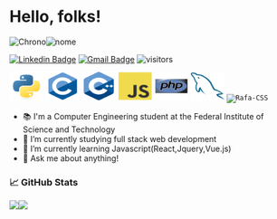 # Hello, folks!


![Chrono](https://user-images.githubusercontent.com/100427890/169617336-9c3c972b-19ca-4ee1-8e5d-4067525e7585.gif)![nome](https://user-images.githubusercontent.com/100427890/200104116-ed81a33b-ba4e-4c70-a7c9-aa20b3a75c9a.gif)


[![Linkedin Badge](https://img.shields.io/badge/-aryelsouza-blue?style=flat-square&logo=Linkedin&logoColor=white&link=https://www.linkedin.com/in/aryel-souza/)](https://www.linkedin.com/in/aryel-souza/)
[![Gmail Badge](https://img.shields.io/badge/-aryel.aryano@gmail.com-c14438?style=flat-square&logo=Gmail&logoColor=white&link=mailto:aryel.aryano@gmail.com)](mailto:aryel.aryano@gmail.com)
![visitors](https://visitor-badge.glitch.me/badge?page_id=AryelSouza.AryelSouza)


<code><img alt="Python" height="50" width="60" src="https://raw.githubusercontent.com/devicons/devicon/master/icons/python/python-original.svg"></code>
<code><img alt="C" height="50" width="60" src="https://raw.githubusercontent.com/devicons/devicon/master/icons/c/c-original.svg"></code>
<code><img alt="C++" height="50" width="60" src="https://raw.githubusercontent.com/devicons/devicon/master/icons/cplusplus/cplusplus-original.svg"></code>
<code><img alt="JS" height="50" width="60" src="https://raw.githubusercontent.com/devicons/devicon/master/icons/javascript/javascript-original.svg"></code>
<code><img alt="PHP" height="50" width="60" src="https://raw.githubusercontent.com/devicons/devicon/master/icons/php/php-original.svg"></code>
<code><img alt="SQL" height="50" width="60" src="https://raw.githubusercontent.com/devicons/devicon/master/icons/mysql/mysql-original.svg"></code>
<code><img alt="Rafa-CSS" height="50" width="60" src="https://cdn.jsdelivr.net/gh/devicons/devicon/icons/jupyter/jupyter-original-wordmark.svg" 
  /></code>

- 📚 I'm a Computer Engineering student at the Federal Institute of Science and Technology
- 🔭 I’m currently studying full stack web development
- 🌱 I’m currently learning Javascript(React,Jquery,Vue.js)
- 💬 Ask me about anything!


### &#x1f4c8; GitHub Stats
<img height="170em" src="https://github-readme-stats.vercel.app/api?username=AryelSouza&show_icons=true&theme=merko&include_all_commits=true&count_private=true"/><img height="170em" src="https://github-readme-stats.vercel.app/api/top-langs/?username=AryelSouza&layout=compact&langs_count=7&theme=merko"/>


